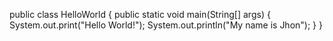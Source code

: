 public class HelloWorld {
    public static void main(String[] args) {
        System.out.print("Hello World!");
        System.out.println("My name is Jhon");
    }
}
